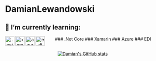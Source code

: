 # DamianLewandowski

## 🌱 I’m currently learning:
<div align="center">
### <img align="left" src="https://upload.wikimedia.org/wikipedia/commons/e/ee/.NET_Core_Logo.svg" alt=".net" height="30"/> .Net Core
### <img align="left" src="https://docs.microsoft.com/pl-pl/media/logos/logo_xamarin.svg" alt="xamarin" height="30"/> Xamarin
### <img align="left" src="https://azure.microsoft.com/svghandler/virtual-machines-sharepoint/?width=600&height=315" alt="azure" height="30"/> Azure
### <img align="left" src="https://www.b2brouter.net/uk/wp-content/uploads/sites/4/2018/09/que-es-edi.jpg" alt="edi" height="30"/> EDI
<div/>
<br/>

[![Damian's GitHub stats](https://github-readme-stats.vercel.app/api?username=gingerninjaa&theme=synthwave&show_icons=true)](https://github.com/anuraghazra/github-readme-stats)
